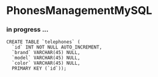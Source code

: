 # PhonesManagementMySQL

### in progress ...

```
CREATE TABLE `telephones` (
  `id` INT NOT NULL AUTO_INCREMENT,
  `brand` VARCHAR(45) NULL,
  `model` VARCHAR(45) NULL,
  `color` VARCHAR(45) NULL,
  PRIMARY KEY (`id`));
  ```
